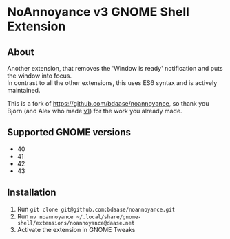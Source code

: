 # NoAnnoyance v3 GNOME Shell Extension

## About
Another extension, that removes the 'Window is ready' notification and puts the window into focus.  
In contrast to all the other extensions, this uses ES6 syntax and is actively maintained.

This is a fork of https://github.com/bdaase/noannoyance, so thank you Björn (and Alex who made [v1](https://github.com/sindex/no-annoyance)) for the work you already made.

## Supported GNOME versions
- 40
- 41
- 42
- 43

## Installation
1. Run `git clone git@github.com:bdaase/noannoyance.git`
2. Run `mv noannoyance ~/.local/share/gnome-shell/extensions/noannoyance@daase.net`
3. Activate the extension in GNOME Tweaks
